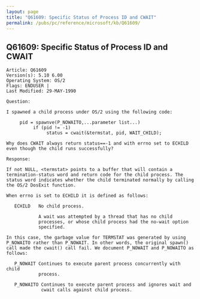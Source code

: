 ```yaml
---
layout: page
title: "Q61609: Specific Status of Process ID and CWAIT"
permalink: /pubs/pc/reference/microsoft/kb/Q61609/
---
```


## Q61609: Specific Status of Process ID and CWAIT

	Article: Q61609
	Version(s): 5.10 6.00
	Operating System: OS/2
	Flags: ENDUSER |
	Last Modified: 29-MAY-1990
	
	Question:
	
	I spawned a child process under OS/2 using the following code:
	
	     pid = spawnve(P_NOWAITO,...parameter list...)
	          if (pid != -1)
	               status = cwait(&termstat, pid, WAIT_CHILD);
	
	Why does CWAIT always return status==-1 and with errno set to ECHILD
	even though the child runs successfully?
	
	Response:
	
	If not NULL, <termstat> points to a buffer that will contain a
	termination-status word and return code for the child process. The
	status word indicates whether the child terminated normally by calling
	the OS/2 DosExit function.
	
	When errno is set to ECHILD it is defined as follows:
	
	   ECHILD   No child process.
	
	            A wait was attempted by a thread that has no child
	            processes, or whose child process had the no-wait option
	            specified.
	
	In this case, the garbage value for TERMSTAT was generated by using
	P_NOWAITO rather than P_NOWAIT. In other words, the original spawn()
	call made the cwait() call fail. We document P_NOWAIT and P_NOWAITO as
	follows:
	
	   P_NOWAIT Continues to execute parent process concurrently with child
	            process.
	
	   P_NOWAITO Continues to execute parent process and ignores wait and
	             cwait calls against child process.
